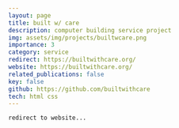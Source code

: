 ```yaml
---
layout: page
title: built w/ care
description: computer building service project
img: assets/img/projects/builtwcare.png
importance: 3
category: service
redirect: https://builtwithcare.org/
website: https://builtwithcare.org/
related_publications: false
key: false
github: https://github.com/builtwithcare
tech: html css
---
```


    redirect to website...
